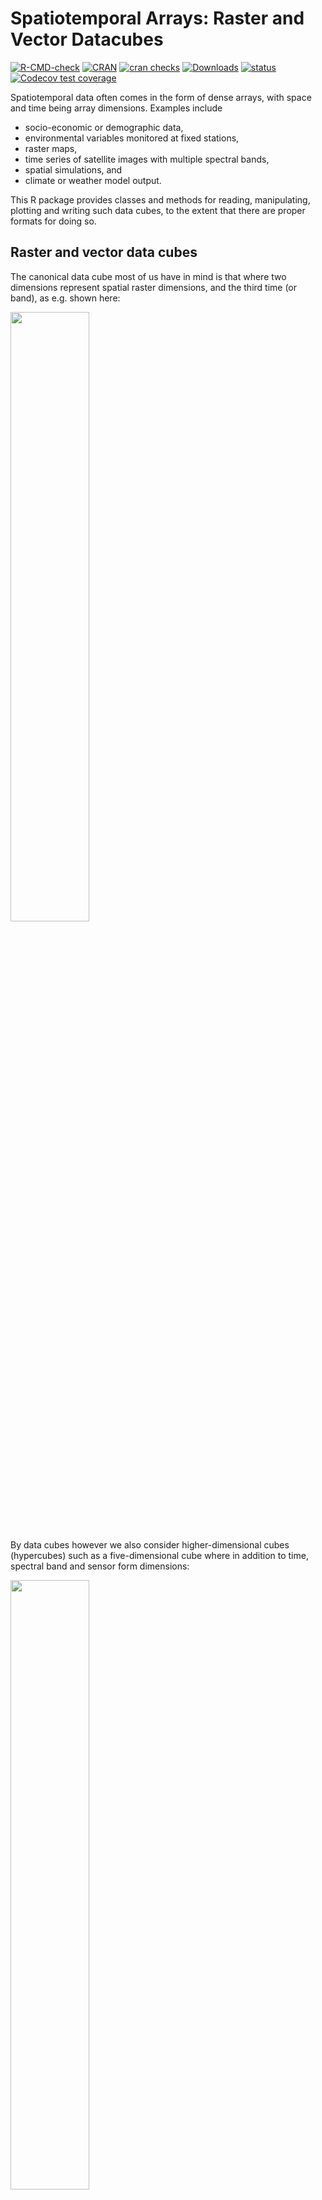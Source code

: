 
# Spatiotemporal Arrays: Raster and Vector Datacubes

<!-- badges: start -->

[![R-CMD-check](https://github.com/r-spatial/stars/actions/workflows/R-CMD-check.yaml/badge.svg)](https://github.com/r-spatial/stars/actions/workflows/R-CMD-check.yaml)
[![CRAN](https://www.r-pkg.org/badges/version/stars)](https://cran.r-project.org/package=stars)
[![cran
checks](https://badges.cranchecks.info/worst/stars.svg)](https://cran.r-project.org/web/checks/check_results_stars.html)
[![Downloads](https://cranlogs.r-pkg.org/badges/stars?color=brightgreen)](https://www.r-pkg.org/pkg/stars)
[![status](https://tinyverse.netlify.app/badge/stars)](https://CRAN.R-project.org/package=stars)
[![Codecov test
coverage](https://codecov.io/gh/r-spatial/stars/branch/main/graph/badge.svg)](https://app.codecov.io/gh/r-spatial/stars?branch=main)
<!-- badges: end -->

Spatiotemporal data often comes in the form of dense arrays, with space
and time being array dimensions. Examples include

- socio-economic or demographic data,
- environmental variables monitored at fixed stations,
- raster maps,
- time series of satellite images with multiple spectral bands,
- spatial simulations, and
- climate or weather model output.

This R package provides classes and methods for reading, manipulating,
plotting and writing such data cubes, to the extent that there are
proper formats for doing so.

## Raster and vector data cubes

The canonical data cube most of us have in mind is that where two
dimensions represent spatial raster dimensions, and the third time (or
band), as e.g. shown here:

<img src="https://raw.githubusercontent.com/r-spatial/stars/main/images/cube1.png" width="50%" />

By data cubes however we also consider higher-dimensional cubes
(hypercubes) such as a five-dimensional cube where in addition to time,
spectral band and sensor form dimensions:

<img src="https://raw.githubusercontent.com/r-spatial/stars/main/images/cube2.png" width="50%" />

or lower-dimensional cubes such as a raster image:

``` r
library(dplyr)
library(stars)
tif = system.file("tif/L7_ETMs.tif", package = "stars")
read_stars(tif) |>
  slice(index = 1, along = "band") |>
  plot()
```

![](man/figures/README-plot1-1.png)<!-- -->

Raster data do not need to be regular and aligned with North/East, and
package `stars` supports besides *regular* also *rotated*, *sheared*,
*rectilinear* and *curvilinear* rasters:

![](man/figures/README-plot2-1.png)<!-- -->

Vector data cubes arise when we do not have two regularly discretized
spatial dimensions, but a single dimension that points to distinct
spatial feature geometries, such as polygons (e.g. denoting
administrative regions):

<img src="https://raw.githubusercontent.com/r-spatial/stars/main/images/cube3.png" width="50%" />

or points (e.g. denoting sensor locations):

<img src="https://raw.githubusercontent.com/r-spatial/stars/main/images/cube4.png" width="50%" />

NetCDF’s CF-convention calls this a [discrete
axis](https://cfconventions.org/Data/cf-conventions/cf-conventions-1.8/cf-conventions.html#discrete-axis).

## NetCDF, GDAL

`stars` provides two functions to read data: `read_ncdf` and
`read_stars`, where the latter reads through GDAL. (In the future, both
will be integrated in `read_stars`.) For reading NetCDF files, package
`RNetCDF` is used, for reading through GDAL, package `sf` provides the
binary linking to GDAL.

For vector and raster operations, `stars` uses as much as possible the
routines available in GDAL and PROJ (e.g. `st_transform`, `rasterize`,
`polygonize`, `warp`). Read more about this in the vignette on
[vector-raster conversions, reprojection,
warping](https://r-spatial.github.io/stars/articles/stars5.html).

## Out-of-memory (on-disk) rasters

Package `stars` provides `stars_proxy` objects (currently only when read
through GDAL), which contain only the dimensions metadata and pointers
to the files on disk. These objects work lazily: reading and processing
data is postponed to the moment that pixels are really needed (at plot
time, or when writing to disk), and is done at the lowest spatial
resolution possible that still fulfills the resolution of the graphics
device. More details are found in the [stars proxy
vignette](https://r-spatial.github.io/stars/articles/stars2.html).

The following methods are currently available for `stars_proxy` objects:

``` r
methods(class = "stars_proxy")
#  [1] [               [[<-            [<-             adrop          
#  [5] aggregate       aperm           as.data.frame   c              
#  [9] coerce          dim             droplevels      filter         
# [13] hist            image           initialize      is.na          
# [17] Math            merge           mutate          Ops            
# [21] plot            prcomp          predict         print          
# [25] pull            rename          select          show           
# [29] slice           slotsFromS3     split           st_apply       
# [33] st_as_sf        st_as_stars     st_crop         st_dimensions<-
# [37] st_downsample   st_mosaic       st_normalize    st_redimension 
# [41] st_sample       st_set_bbox     transmute       write_stars    
# see '?methods' for accessing help and source code
```

## Raster and vector time series analysis example

In the following, a curvilinear grid with hourly precipitation values of
a hurricane is imported and the first 12 time steps are plotted:

``` r
prec_file = system.file("nc/test_stageiv_xyt.nc", package = "stars")
(prec = read_stars(gdal_subdatasets(prec_file)[[1]]))
# stars object with 3 dimensions and 1 attribute
# attribute(s):
#                                         Min. 1st Qu. Median     Mean 3rd Qu.
# Total_precipitation_surface... [kg/m^2]    0       0   0.75 4.143009    4.63
#                                           Max.
# Total_precipitation_surface... [kg/m^2] 163.75
# dimension(s):
#      from  to                  offset   delta  refsys
# x       1  87                      NA      NA  WGS 84
# y       1 118                      NA      NA  WGS 84
# time    1  23 2018-09-13 19:00:00 UTC 1 hours POSIXct
#                                  values x/y
# x    [87x118] -80.61 [°],...,-74.88 [°] [x]
# y      [87x118] 32.44 [°],...,37.62 [°] [y]
# time                               NULL    
# curvilinear grid
# or: (prec = read_ncdf(prec_file, curvilinear = c("lon", "lat"), ignore_bounds = TRUE))
sf::read_sf(system.file("gpkg/nc.gpkg", package = "sf"), "nc.gpkg") |> 
  st_transform(st_crs(prec)) -> nc # transform from NAD27 to WGS84
nc_outline = st_union(st_geometry(nc))
plot_hook = function() plot(nc_outline, border = 'red', add = TRUE)
prec |>
  slice(index = 1:12, along = "time") |>
  plot(downsample = c(3, 3, 1), hook = plot_hook)
```

![](man/figures/README-plot3-1.png)<!-- -->

and next, intersected with with the counties of North Carolina, where
the maximum precipitation intensity was obtained per county, and
plotted:

``` r
a = aggregate(prec, by = nc, FUN = max)
plot(a, max.plot = 23, border = 'grey', lwd = .5)
```

![](man/figures/README-plot4-1.png)<!-- -->

We can integrate over (reduce) time, for instance to find out *when* the
maximum precipitation occurred. The following code finds the time index,
and then the corresponding time value:

``` r
index_max = function(x) ifelse(all(is.na(x)), NA, which.max(x))
b = st_apply(a, "geom", index_max)
b |> mutate(when = st_get_dimension_values(a, "time")[b$index_max]) |>
  select(when) |>
  plot(key.pos = 1, main = "time of maximum precipitation")
```

![](man/figures/README-plot5-1.png)<!-- -->

With package `cubble`, we can make a glyph map to see the magnitude and
timings of county maximum precipitation:

``` r
library(cubble)
library(ggplot2)
a |> setNames("precip") |>
  st_set_dimensions(2, name = "tm") |>
  units::drop_units() |>
  as_cubble(key = id, index = tm) -> a.cb
a.cb |>
  face_temporal() |>
  unfold(long, lat) |>
  mutate(tm = as.numeric(tm)) |>
  ggplot(aes(x_major = long, x_minor = tm, y_major = lat, y_minor = precip)) +
  geom_sf(data = nc, inherit.aes = FALSE) +
  geom_glyph_box(width = 0.3, height = 0.1) +
  geom_glyph(width = 0.3, height = 0.1)
```

![](man/figures/README-plot6-1.png)<!-- -->

## Other packages for data cubes

### [`gdalcubes`](https://github.com/appelmar/gdalcubes)

Package `gdalcubes` can be used to create data cubes (or functions from
them) from image collections, sets of multi-band images with varying

- spatial resolution
- spatial extent
- coordinate reference systems (e.g., spread over multiple UTM zones)
- observation times

and does this by resampling and/or aggregating over space and/or time.
It reuses GDAL VRT’s and gdalwarp for spatial resampling and/or warping,
and handles temporal resampling or aggregation itself.

### [`ncdfgeom`](https://github.com/DOI-USGS/ncdfgeom)

`ncdfgeom` reads and writes vector data cubes from and to netcdf files
in a standards-compliant way.

### [`raster`](https://github.com/rspatial/raster/) and [`terra`](https://github.com/rspatial/terra/)

Packages `raster` and its successor, `terra` are powerful packages for
handling raster maps and stacks of raster maps both in memory and on
disk, but do not address

- non-raster time series,
- multi-attribute rasters time series
- rasters with mixed type attributes (e.g., numeric, logical, factor,
  POSIXct)
- rectilinear or curvilinear rasters

A list of `stars` commands matching existing `raster` commands is found
in this
[wiki](https://github.com/r-spatial/stars/wiki/How-%60raster%60-functions-map-to-%60stars%60-functions).
A list of translations in the opposite direction (from `stars` to
`raster` or `terra`) still needs to be made.

A comment on the differences between `stars` and `terra` is found
[here](https://github.com/r-spatial/stars/issues/633).

## Other `stars` resources:

- blog posts: [first](https://r-spatial.org/r/2017/11/23/stars1.html),
  [second](https://r-spatial.org/r/2018/03/22/stars2.html),
  [third](https://r-spatial.org/r/2018/03/23/stars3.html), and [newer
  blog posts](https://r-spatial.org/)
- [vignettes](https://r-spatial.github.io/stars/articles/)
- the original [R Consortium
  proposal](https://github.com/r-spatial/stars/blob/main/PROPOSAL.md).

### Acknowledgment

This project has been realized with financial
[support](https://www.r-consortium.org/blog/2017/04/03/q1-2017-isc-grants)
from the

<a href="https://www.r-consortium.org/all-projects/awarded-projects/2017-group-1">
<img src="http://pebesma.staff.ifgi.de/RConsortium_Horizontal_Pantone.png" width="300">
</a>
